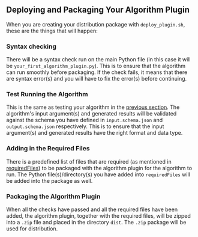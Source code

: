 ## Deploying and Packaging Your Algorithm Plugin
When you are creating your distribution package with `deploy_plugin.sh`, these are the things that will happen: 
<br>

### Syntax checking
There will be a syntax check run on the main Python file (in this case it will be `your_first_algorithm_plugin.py`). This is to ensure that the algorithm can run smoothly before packaging. If the check fails, it means that there are syntax error(s) and you will have to fix the error(s) before continuing. 
<br>

### Test Running the Algorithm
This is the same as testing your algorithm in the [previous section](testing_algorithm.md). The algorithm's input argument(s) and generated results will be validated against the schema you have defined in `input.schema.json` and `output.schema.json` respectively. This is to ensure that the input argument(s) and generated results have the right format and data type. 
<br>

### Adding in the Required Files
There is a predefined list of files that are required (as mentioned in [requiredFiles](file_structure.md#your_first_algorithm_pluginmetajson)) to be packaged with the algorithm plugin for the algorithm to run. The Python file(s)/directory(s) you have added into `requiredFiles` will be added into the package as well. 
<br>

### Packaging the Algorithm Plugin
When all the checks have passed and all the required files have been added, the algorithm plugin, together with the required files, will be zipped into a `.zip` file and placed in the directory `dist`. The `.zip` package will be used for distribution. 
<br>